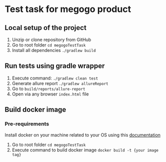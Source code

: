 # Test task for megogo product

## Local setup of the project
1. Unzip or clone repository from GitHub
2. Go to root folder `cd megogoTestTask`
3. Install all dependencies `./gradlew build`

## Run tests using gradle wrapper
1. Execute command: `./gradlew clean test`
2. Generate allure report `./gradlew allureReport`
3. Go to `build/reports/allure-report`
4. Open via any browser `index.html` file

## Build docker image
### Pre-requirements
Install docker on your machine related to your OS using this [documentation](https://docs.docker.com/desktop/)
1. Go to root folder `cd megogoTestTask`
2. Execute command to build docker image `docker build -t {your image tag}`